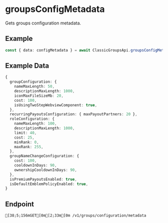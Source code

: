 
# groupsConfigMetadata
Gets groups configuration metadata.



## Example
```ts copy showLineNumbers
const { data: configMetadata } = await ClassicGroupsApi.groupsConfigMetadata(); 
```


## Example Data
```ts copy showLineNumbers
{
  groupConfiguration: {
    nameMaxLength: 50,
    descriptionMaxLength: 1000,
    iconMaxFileSizeMb: 20,
    cost: 100,
    isUsingTwoStepWebviewComponent: true,
  },
  recurringPayoutsConfiguration: { maxPayoutPartners: 20 },
  roleConfiguration: {
    nameMaxLength: 100,
    descriptionMaxLength: 1000,
    limit: 40,
    cost: 25,
    minRank: 0,
    maxRank: 255,
  },
  groupNameChangeConfiguration: {
    cost: 100,
    cooldownInDays: 90,
    ownershipCooldownInDays: 90,
  },
  isPremiumPayoutsEnabled: true,
  isDefaultEmblemPolicyEnabled: true,
} 
```


## Endpoint
```ansi
[38;5;156mGET[0m[2;33m[0m /v1/groups/configuration/metadata
```
  